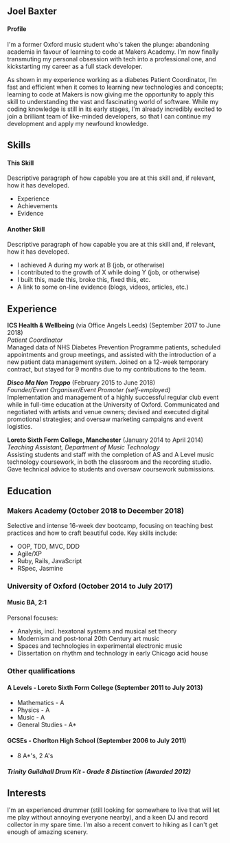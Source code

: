 ## Joel Baxter

#### Profile

I'm a former Oxford music student who's taken the plunge: abandoning academia in favour of learning to code at Makers Academy. I'm now finally transmuting my personal obsession with tech into a professional one, and kickstarting my career as a full stack developer.

As shown in my experience working as a diabetes Patient Coordinator, I’m fast and efficient when it comes to learning new technologies and concepts; learning to code at Makers is now giving me the opportunity to apply this skill to understanding the vast and fascinating world of software. While my coding knowledge is still in its early stages, I'm already incredibly excited to join a brilliant team of like-minded developers, so that I can continue my development and apply my newfound knowledge.

## Skills

#### This Skill

Descriptive paragraph of how capable you are at this skill and, if relevant, how it has developed.

- Experience
- Achievements
- Evidence

#### Another Skill

Descriptive paragraph of how capable you are at this skill and, if relevant, how it has developed.

- I achieved A during my work at B (job, or otherwise)
- I contributed to the growth of X while doing Y (job, or otherwise)
- I built this, made this, broke this, fixed this, etc.
- A link to some on-line evidence (blogs, videos, articles, etc.)

## Experience

**ICS Health & Wellbeing** (via Office Angels Leeds) (September 2017 to June 2018)    
*Patient Coordinator*  
Managed data of NHS Diabetes Prevention Programme patients, scheduled appointments and group meetings, and assisted with the introduction of a new patient data management system. Joined on a 12-week temporary contract, but stayed for 9 months due to my contributions to the team.

***Disco Ma Non Troppo*** (February 2015 to June 2018)   
*Founder/Event Organiser/Event Promoter (self-employed)*  
Implementation and management of a highly successful regular club event while in full-time education at the University of Oxford. Communicated and negotiated with artists and venue owners; devised and executed digital promotional strategies; and oversaw marketing campaigns and event logistics.

**Loreto Sixth Form College, Manchester** (January 2014 to April 2014)
*Teaching Assistant, Department of Music Technology*  
Assisting students and staff with the completion of AS and A Level music technology coursework, in both the classroom and the recording studio. Gave technical advice to students and oversaw coursework submissions.

## Education
### Makers Academy (October 2018 to December 2018)

Selective and intense 16-week dev bootcamp, focusing on teaching best practices and how to craft beautiful code. Key skills include:

* OOP, TDD, MVC, DDD
* Agile/XP
* Ruby, Rails, JavaScript
* RSpec, Jasmine

### University of Oxford (October 2014 to July 2017)
#### Music BA, 2:1

Personal focuses:
* Analysis, incl. hexatonal systems and musical set theory
* Modernism and post-tonal 20th Century art music
* Spaces and technologies in experimental electronic music
* Dissertation on rhythm and technology in early Chicago acid house

### Other qualifications
#### A Levels - Loreto Sixth Form College (September 2011 to July 2013)
* Mathematics - A
* Physics - A
* Music - A
* General Studies - A*

#### GCSEs - Chorlton High School (September 2006 to July 2011)
* 8 A*'s, 2 A's

##### Trinity Guildhall Drum Kit - Grade 8 Distinction (Awarded 2012)

## Interests

I'm an experienced drummer (still looking for somewhere to live that will let me play without annoying everyone nearby), and a keen DJ and record collector in my spare time. I'm also a recent convert to hiking as I can't get enough of amazing scenery.
